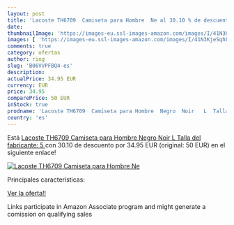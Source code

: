 ```yaml
---
layout: post
title: 'Lacoste TH6709  Camiseta para Hombre  Ne al 30.10 % de descuento'
date: 
thumbnailImage: 'https://images-eu.ssl-images-amazon.com/images/I/41N3KjeSqhL._SL200_.jpg'
images: [ 'https://images-eu.ssl-images-amazon.com/images/I/41N3KjeSqhL._SL200_.jpg' ]
comments: true
category: ofertas
author: ring
slug: 'B06VVPFBQ4-es'
description:
actualPrice: 34.95 EUR
currency: EUR
price: 34.95
comparePrice: 50 EUR
inStock: true
prodname: 'Lacoste TH6709  Camiseta para Hombre  Negro  Noir   L  Talla del fabricante: 5 '
country: 'es'
---
```


Está [Lacoste TH6709  Camiseta para Hombre  Negro  Noir   L  Talla del fabricante: 5 ](https://www.amazon.es/dp/B06VVPFBQ4/?tag=tolees-21) con 30.10 de descuento por 34.95 EUR (original: 50 EUR) en el siguiente enlace!

[![Lacoste TH6709  Camiseta para Hombre  Ne](https://images-eu.ssl-images-amazon.com/images/I/41N3KjeSqhL._SL200_.jpg)](https://www.amazon.es/dp/B06VVPFBQ4/?tag=tolees-21)

Principales características:


[Ver la oferta!!](https://www.amazon.es/dp/B06VVPFBQ4/?tag=tolees-21)

Links participate in Amazon Associate program and might generate a comission on qualifying sales


